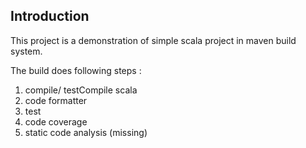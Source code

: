## Introduction
This project is a demonstration of simple scala project in maven build system.

The build does following steps :
1. compile/ testCompile scala
2. code formatter
3. test
4. code coverage
5. static code analysis (missing)